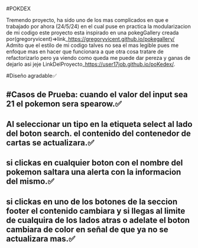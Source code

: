 #POKDEX

Tremendo proyecto, ha sido uno de los mas complicados en que e trabajado por ahora (24/5/24) 
en el cual puse en practica la modularizacion de mi codigo este proyecto esta inspirado en 
una pokegGallery creada por(gregoryvicent)=>link_https://gregoryvicent.github.io/pokegallery/
Admito que el estilo de mi codigo talves no sea el mas legible pues me enfoque mas en hacer que funcionara a 
que otra cosa tratare de refactorizarlo pero ya viendo como queda me puede dar pereza y ganas de dejarlo asi jeje
LinkDelProyecto_https://user17job.github.io/poKedex/.


#Diseño agradable✅

#Casos de Prueba:
 cuando el valor del input sea 21 el pokemon sera spearow.✅
 -
 Al seleccionar un tipo en la etiqueta select al lado del boton search. el contenido del contenedor de cartas se actualizara.✅
 -
 si clickas en cualquier boton con el nombre del pokemon saltara una alerta con la informacion del mismo.✅
 -
 si clickas en uno de los botones de la seccion footer el contenido cambiara y si llegas al limite de cualquira de los lados atras o adelate el boton cambiara de color en señal de que ya no se actualizara mas.✅
-
